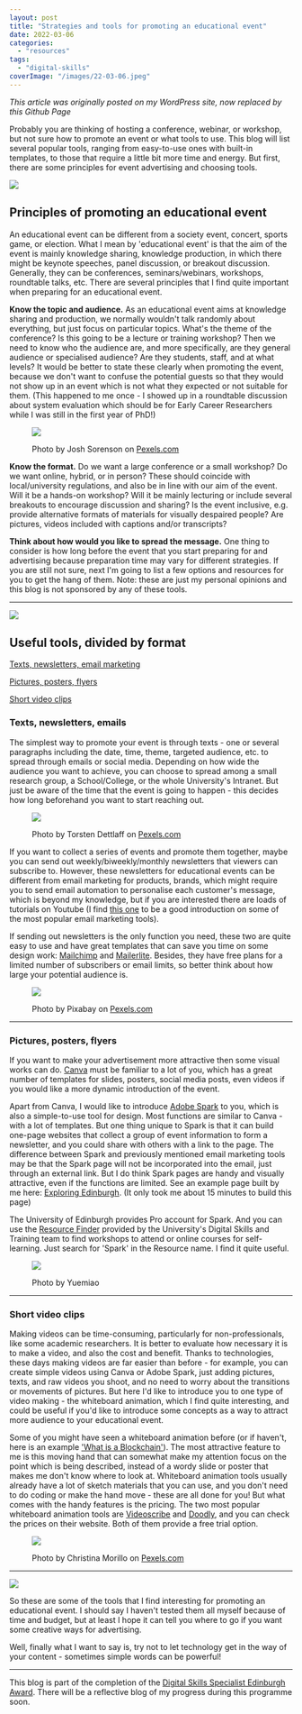 ```yaml
---
layout: post
title: "Strategies and tools for promoting an educational event"
date: 2022-03-06
categories: 
  - "resources"
tags: 
  - "digital-skills"
coverImage: "/images/22-03-06.jpeg"
---
```


*This article was originally posted on my WordPress site, now replaced by this Github Page*

Probably you are thinking of hosting a conference, webinar, or workshop, but not sure how to promote an event or what tools to use. This blog will list several popular tools, ranging from easy-to-use ones with built-in templates, to those that require a little bit more time and energy. But first, there are some principles for event advertising and choosing tools.

![](/images/pexels-photo-7657599.jpeg)

## Principles of promoting an educational event

An educational event can be different from a society event, concert, sports game, or election. What I mean by 'educational event' is that the aim of the event is mainly knowledge sharing, knowledge production, in which there might be keynote speeches, panel discussion, or breakout discussion. Generally, they can be conferences, seminars/webinars, workshops, roundtable talks, etc. There are several principles that I find quite important when preparing for an educational event.

**Know the topic and audience.** As an educational event aims at knowledge sharing and production, we normally wouldn't talk randomly about everything, but just focus on particular topics. What's the theme of the conference? Is this going to be a lecture or training workshop? Then we need to know who the audience are, and more specifically, are they general audience or specialised audience? Are they students, staff, and at what levels? It would be better to state these clearly when promoting the event, because we don't want to confuse the potential guests so that they would not show up in an event which is not what they expected or not suitable for them. (This happened to me once - I showed up in a roundtable discussion about system evaluation which should be for Early Career Researchers while I was still in the first year of PhD!)

<figure>

![](/images/22-03-06-1.jpeg)

<figcaption>

Photo by Josh Sorenson on [Pexels.com](https://www.pexels.com/photo/group-of-people-raise-their-hands-on-stadium-976866/)

</figcaption>

</figure>

**Know the format.** Do we want a large conference or a small workshop? Do we want online, hybrid, or in person? These should coincide with local/university regulations, and also be in line with our aim of the event. Will it be a hands-on workshop? Will it be mainly lecturing or include several breakouts to encourage discussion and sharing? Is the event inclusive, e.g. provide alternative formats of materials for visually despaired people? Are pictures, videos included with captions and/or transcripts?

**Think about how would you like to spread the message.** One thing to consider is how long before the event that you start preparing for and advertising because preparation time may vary for different strategies. If you are still not sure, next I'm going to list a few options and resources for you to get the hang of them. Note: these are just my personal opinions and this blog is not sponsored by any of these tools.

* * *

![](/images/22-03-06-2.jpeg)

## Useful tools, divided by format

[Texts, newsletters, email marketing](#texts-newsletters-emails)

[Pictures, posters, flyers](#pictures-posters-flyers)

[Short video clips](#short-video-clips)

### Texts, newsletters, emails

The simplest way to promote your event is through texts - one or several paragraphs including the date, time, theme, targeted audience, etc. to spread through emails or social media. Depending on how wide the audience you want to achieve, you can choose to spread among a small research group, a School/College, or the whole University's Intranet. But just be aware of the time that the event is going to happen - this decides how long beforehand you want to start reaching out.

<figure>

![](/images/22-03-06-3.jpeg)

<figcaption>

Photo by Torsten Dettlaff on [Pexels.com](https://www.pexels.com/photo/black-and-gray-digital-device-193003/)

</figcaption>

</figure>

If you want to collect a series of events and promote them together, maybe you can send out weekly/biweekly/monthly newsletters that viewers can subscribe to. However, these newsletters for educational events can be different from email marketing for products, brands, which might require you to send email automation to personalise each customer's message, which is beyond my knowledge, but if you are interested there are loads of tutorials on Youtube (I find [this one](https://www.youtube.com/watch?v=WE4A-cTWonA) to be a good introduction on some of the most popular email marketing tools).

If sending out newsletters is the only function you need, these two are quite easy to use and have great templates that can save you time on some design work: [Mailchimp](https://mailchimp.com/) and [Mailerlite](https://www.mailerlite.com/). Besides, they have free plans for a limited number of subscribers or email limits, so better think about how large your potential audience is.

<figure>

![](/images/22-03-06-4.jpeg)

<figcaption>

Photo by Pixabay on [Pexels.com](https://www.pexels.com/photo/folded-newspapers-158651/)

</figcaption>

</figure>

* * *

### Pictures, posters, flyers

If you want to make your advertisement more attractive then some visual works can do. [Canva](https://www.canva.com/) must be familiar to a lot of you, which has a great number of templates for slides, posters, social media posts, even videos if you would like a more dynamic introduction of the event.

Apart from Canva, I would like to introduce [Adobe Spark](https://express.adobe.com/sp) to you, which is also a simple-to-use tool for design. Most functions are similar to Canva - with a lot of templates. But one thing unique to Spark is that it can build one-page websites that collect a group of event information to form a newsletter, and you could share with others with a link to the page. The difference between Spark and previously mentioned email marketing tools may be that the Spark page will not be incorporated into the email, just through an external link. But I do think Spark pages are handy and visually attractive, even if the functions are limited. See an example page built by me here: [Exploring Edinburgh](https://express.adobe.com/page/2SoxaQoEXon3Z/). (It only took me about 15 minutes to build this page)

The University of Edinburgh provides Pro account for Spark. And you can use the [Resource Finder](https://www.digitalskills.ed.ac.uk/all-resources/) provided by the University's Digital Skills and Training team to find workshops to attend or online courses for self-learning. Just search for 'Spark' in the Resource name. I find it quite useful.

<figure>

![](/images/explore-edinburgh.png)

<figcaption>

Photo by Yuemiao

</figcaption>

</figure>

* * *

### Short video clips

Making videos can be time-consuming, particularly for non-professionals, like some academic researchers. It is better to evaluate how necessary it is to make a video, and also the cost and benefit. Thanks to technologies, these days making videos are far easier than before - for example, you can create simple videos using Canva or Adobe Spark, just adding pictures, texts, and raw videos you shoot, and no need to worry about the transitions or movements of pictures. But here I'd like to introduce you to one type of video making - the whiteboard animation, which I find quite interesting, and could be useful if you'd like to introduce some concepts as a way to attract more audience to your educational event.

Some of you might have seen a whiteboard animation before (or if haven't, here is an example ['What is a Blockchain'](https://www.youtube.com/watch?v=kHybf1aC-jE)). The most attractive feature to me is this moving hand that can somewhat make my attention focus on the point which is being described, instead of a wordy slide or poster that makes me don't know where to look at. Whiteboard animation tools usually already have a lot of sketch materials that you can use, and you don't need to do coding or make the hand move - these are all done for you! But what comes with the handy features is the pricing. The two most popular whiteboard animation tools are [Videoscribe](https://www.videoscribe.co/en/) and [Doodly](https://www.doodly.com/), and you can check the prices on their website. Both of them provide a free trial option.

<figure>

![](/images/22-03-06-5.jpeg)

<figcaption>

Photo by Christina Morillo on [Pexels.com](https://www.pexels.com/photo/white-dry-erase-board-with-red-diagram-1181311/)

</figcaption>

</figure>

* * *

![](/images/22-03-06-6.jpeg)

So these are some of the tools that I find interesting for promoting an educational event. I should say I haven't tested them all myself because of time and budget, but at least I hope it can tell you where to go if you want some creative ways for advertising.

Well, finally what I want to say is, try not to let technology get in the way of your content - sometimes simple words can be powerful!

* * *

This blog is part of the completion of the [Digital Skills Specialist Edinburgh Award](https://www.ed.ac.uk/information-services/help-consultancy/is-skills/edinburgh-award/digital-skills-specialists). There will be a reflective blog of my progress during this programme soon.
